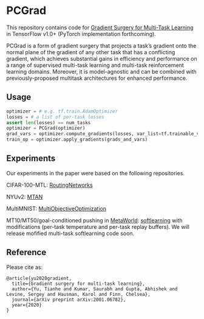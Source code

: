 
# PCGrad

This repository contains code for [Gradient Surgery for Multi-Task Learning](https://arxiv.org/pdf/2001.06782.pdf) in TensorFlow v1.0+ (PyTorch implementation forthcoming).

PCGrad is a form of gradient surgery that projects a task’s gradient onto the normal plane of the gradient of any other task that has a conflicting gradient, which achieves substantial gains in efficiency and performance on a range of supervised multi-task learning and multi-task reinforcement learning domains. Moreover, it is model-agnostic and can be combined with previously-proposed multitask architectures for enhanced performance.

## Usage

```python
optimizer = # e.g. tf.train.AdamOptimizer
losses = # a list of per-task losses
assert len(losses) == num_tasks
optimizer = PCGrad(optimizer)
grad_vars = optimizer.compute_gradients(losses, var_list=tf.trainable_variables())
train_op = optimizer.apply_gradients(grads_and_vars)

```

## Experiments

Our experiments in the paper were based on the following repositories.

CIFAR-100-MTL: [RoutingNetworks](https://github.com/cle-ros/RoutingNetworks)

NYUv2: [MTAN](https://github.com/lorenmt/mtan)

MultiMNIST: [MultiObjectiveOptimization](https://github.com/intel-isl/MultiObjectiveOptimization)

MT10/MT50/goal-conditioned pushing in [MetaWorld](https://meta-world.github.io/): [softlearning](https://github.com/rail-berkeley/softlearning) with modifications (per-task temperature and per-task replay buffers). We will release mofified multi-task softlearning code soon.


## Reference

Please cite as:

```
@article{yu2020gradient,
  title={Gradient surgery for multi-task learning},
  author={Yu, Tianhe and Kumar, Saurabh and Gupta, Abhishek and Levine, Sergey and Hausman, Karol and Finn, Chelsea},
  journal={arXiv preprint arXiv:2001.06782},
  year={2020}
}
```